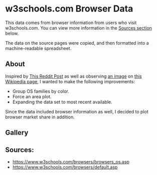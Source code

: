 # w3schools.com Browser Data

This data comes from browser information from users who visit w3schools.com. You can view more information in the [Sources section](https://github.com/zonination/w3data/blob/master/README.md#sources) below.

The data on the source pages were copied, and then formatted into a machine-readable spreadsheet.

## About

Inspired by [This Reddit Post](https://www.reddit.com/r/dataisbeautiful/comments/3s3c8o/relative_operating_system_market_share_from_2003/) as well as observing [an image](https://commons.wikimedia.org/wiki/File:Operatingsystem_market_share.svg) on [this Wikipedia page](http://archive.is/P2LK3), I wanted to make the following improvements:

* Group OS families by color.
* Force an area plot.
* Expanding the data set to most recent available.

Since the data included browser information as well, I decided to plot browser market share in addition.

## Gallery

## Sources:

* https://www.w3schools.com/browsers/browsers_os.asp
* https://www.w3schools.com/browsers/default.asp
